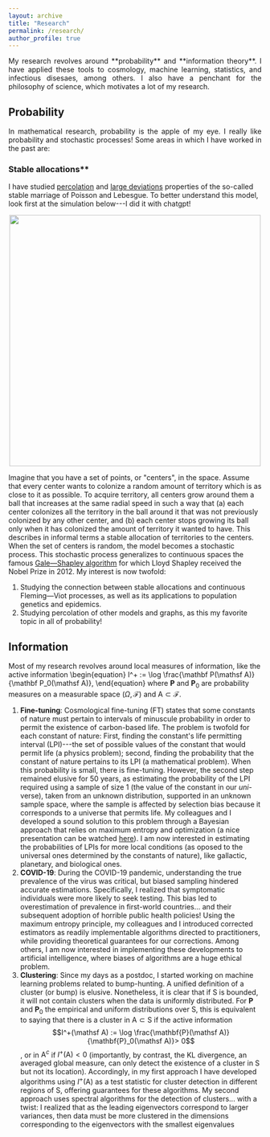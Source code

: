 ```yaml
---
layout: archive
title: "Research"
permalink: /research/
author_profile: true
---
```



<p align="justify">My research revolves around **probability** and **information theory**. I have applied these tools to cosmology, machine learning, statistics, and infectious disesaes, among others. I also have a penchant for the philosophy of science, which motivates a lot of my research. </p">

## Probability

<p align="justify">In mathematical research, probability is the apple of my eye. I really like probability and stochastic processes! Some areas in which I have worked in the past are:</p>

### Stable allocations**

I have studied [percolation](https://arxiv.org/pdf/0909.5325) and [large deviations](https://arxiv.org/pdf/0911.1429) properties of the so-called stable marriage of Poisson and Lebesgue. To better understand this model, look first at the simulation below---I did it with chatgpt!</p>
   <center>
   <img src="https://github.com/user-attachments/assets/dbfd1f4b-fd22-41da-9fc2-56098e6cc7fa" width="500" height="500">
   </center>
   
   Imagine that you have a set of points, or "centers", in the space. Assume that every center wants to colonize a random amount of territory which is as close to it as possible. To acquire territory, all centers grow around them a ball that increases at the same radial speed in such a way that (a) each center colonizes all the territory in the ball around it that was not previously colonized by any other center, and (b) each center stops growing its ball only when it has colonized the amount of territory it wanted to have. This describes in informal terms a stable allocation of territories to the centers. When the set of centers is random, the model becomes a stochastic process. This stochastic process generalizes to continuous spaces the famous [Gale—Shapley algorithm](https://www.eecs.harvard.edu/cs286r/courses/fall09/papers/galeshapley.pdf) for which Lloyd Shapley received the Nobel Prize in 2012. My interest is now twofold:
   1. Studying the connection between stable allocations and continuous Fleming—Viot processes, as well as its  applications to population genetics and epidemics.
   2. Studying percolation of other models and graphs, as this my favorite topic in all of probability! 



## Information

Most of my research revolves around local measures of information, like the active information
\begin{equation}
  I^+ := \log \frac{\mathbf P(\mathsf A)}{\mathbf P_0(\mathsf A)},
\end{equation}
where $\mathbf P$ and $\mathbf P_0$ are probability measures on a measurable space $(\Omega, \mathcal F)$ and $\mathsf A \subset \mathcal F$.
1. **Fine-tuning**: Cosmological fine-tuning (FT) states that some constants of nature must pertain to intervals of minuscule probability in
order to permit the existence of carbon-based life. The problem is twofold for each constant of nature: First, finding the constant's life permitting interval (LPI)---the set of possible values of the constant that would permit life (a physics problem); second, finding the probability that the constant of nature pertains to its LPI (a mathematical problem). When this probability is small, there is fine-tuning. However, the second step remained elusive for 50 years, as estimating the probability of the LPI required using a sample of size 1 (the value of the constant in our _uni_-verse), taken from an unknown distribution, supported in an unknown sample space, where the sample is affected by selection bias because it corresponds to a universe that permits life. My colleagues and I developed a sound solution to this problem through a Bayesian approach that relies on maximum entropy and optimization (a nice presentation can be watched [here](https://www.youtube.com/watch?v=3_ZrLrrSTTE)). I am now interested in estimating the probabilities of LPIs for more local conditions (as oposed to the universal ones determined by the constants of nature), like gallactic, planetary, and biological ones. 
2. **COVID-19**: During the COVID-19 pandemic, understanding the true prevalence of the virus was critical, but biased sampling hindered accurate estimations. Specifically, I realized that symptomatic individuals were more likely to seek testing. This bias led to overestimation of prevalence in first-world countries... and their subsequent adoption of horrible public health policies! Using the maximum entropy principle, my colleagues and I introduced corrected estimators as readily implementable algorithms directed to practitioners, while providing theoretical guarantees for our corrections. Among others, I am now interested in implementing these developments to artificial intelligence, where biases of algorithms are a huge ethical problem.
3. **Clustering**: Since my days as a postdoc, I started working on machine learning problems related to bump-hunting. A unified definition of a cluster (or bump) is elusive. Nonetheless, it is clear that if $\mathsf S$ is bounded, it will not contain clusters when the data is uniformly distributed. For $\mathbf P$ and $\mathbf P_0$ the empirical and uniform distributions over $\mathsf S$, this is equivalent to saying that there is a cluster in $\mathsf A \subset \mathsf S$ if the active information $$I^+(\mathsf A) := \log \frac{\mathbf{P}(\mathsf A)}{\mathbf{P}_0(\mathsf A)}> 0$$, or in $\mathsf A^c$ if $I^+(\mathsf A) < 0$ (importantly, by contrast, the KL divergence, an averaged global measure, can only detect the existence of a cluster in $\mathsf S$ but not its location). Accordingly, in my first approach I have developed algorithms using $I^+(\mathsf A)$ as a test statistic for cluster detection in different regions of $\mathsf S$, offering guarantees for these algorithms. My second approach uses spectral algorithms for the detection of clusters... with a twist: I realized that as the leading eigenvectors correspond to larger variances, then data must be more clustered in the dimensions corresponding to the eigenvectors with the smallest eigenvalues
